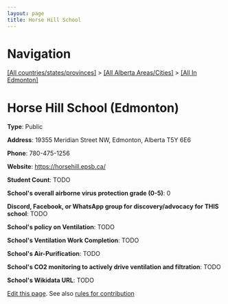 ```yaml
---
layout: page
title: Horse Hill School
---
```

# Navigation

[[All countries/states/provinces]](../../..) > [[All Alberta Areas/Cities]](../..) > [[All In Edmonton]](..)

# Horse Hill School (Edmonton)

**Type**: Public

**Address**: 19355 Meridian Street NW, Edmonton, Alberta T5Y 6E6

**Phone**: 780-475-1256

**Website**: <https://horsehill.epsb.ca/>

**Student Count**: TODO

**School's overall airborne virus protection grade (0-5)**: 0

**Discord, Facebook, or WhatsApp group for discovery/advocacy for THIS school**: TODO

**School's policy on Ventilation**: TODO

**School's Ventilation Work Completion**: TODO

**School's Air-Purification**: TODO

**School's CO2 monitoring to actively drive ventilation and filtration**: TODO

**School's Wikidata URL**: TODO


[Edit this page](https://github.com/ventilate-schools/AB/edit/main/./Edmonton/Horse_Hill_School.md). See also [rules for contribution](../../../contribution-rules/)